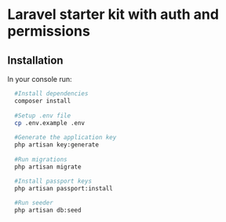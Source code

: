 # Laravel starter kit with auth and permissions

## Installation
In your console run:
```bash
  #Install dependencies
  composer install
  
  #Setup .env file
  cp .env.example .env
  
  #Generate the application key
  php artisan key:generate
  
  #Run migrations
  php artisan migrate

  #Install passport keys
  php artisan passport:install
  
  #Run seeder
  php artisan db:seed
```
